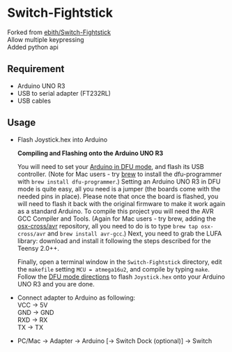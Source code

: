 # Switch-Fightstick
Forked from [ebith/Switch-Fightstick](https://github.com/ebith/Switch-Fightstick)  
Allow multiple keypressing  
Added python api  

## Requirement
- Arduino UNO R3
- USB to serial adapter (FT232RL)
- USB cables

## Usage
- Flash Joystick.hex into Arduino

  **Compiling and Flashing onto the Arduino UNO R3**
  
  You will need to set your [Arduino in DFU mode](https://www.arduino.cc/en/Hacking/DFUProgramming8U2), and flash its USB controller. (Note for Mac users - try [brew](https://brew.sh/index_it.html) to install the dfu-programmer with `brew install dfu-programmer`.) Setting an Arduino UNO R3 in DFU mode is quite easy, all you need is a jumper (the boards come with the needed pins in place). Please note that once the board is flashed, you will need to flash it back with the original firmware to make it work again as a standard Arduino. To compile this project you will need the AVR GCC Compiler and Tools. (Again for Mac users - try brew, adding the [osx-cross/avr](osx-cross/avr) repository, all you need to do is to type `brew tap osx-cross/avr` and `brew install avr-gcc`.) Next, you need to grab the LUFA library: download and install it following the steps described for the Teensy 2.0++.

  Finally, open a terminal window in the `Switch-Fightstick` directory, edit the `makefile` setting `MCU = atmega16u2`, and compile by typing `make`. Follow the [DFU mode directions](https://www.arduino.cc/en/Hacking/DFUProgramming8U2) to flash `Joystick.hex` onto your Arduino UNO R3 and you are done.
- Connect adapter to Arduino as following:  
		VCC -> 5V  
		GND -> GND  
		RXD -> RX  
		TX -> TX  
- PC/Mac -> Adapter -> Arduino [-> Switch Dock (optional)] -> Switch
